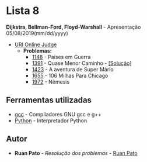 # Lista 8

**Dijkstra, Bellman-Ford, Floyd-Warshall** - Apresentação 05/08/2019(mm/dd/yyyy)
* [URI Online Judge](https://www.urionlinejudge.com.br)
  * **Problemas:**
    * [1148](https://www.urionlinejudge.com.br/judge/pt/problems/view/1148) - Países em Guerra
    * [1391](https://www.urionlinejudge.com.br/judge/pt/problems/view/1391) - Quase Menor Caminho - [[Solução]](https://github.com/ruanpato/uffs/tree/master/GEX634_Topicos_Especiais_em_Computacao_XII_2019_1/8Lista/1391uri.cpp)
    * [1423](https://www.urionlinejudge.com.br/judge/pt/problems/view/1423) - A aventura de Super Mário
    * [1655](https://www.urionlinejudge.com.br/judge/pt/problems/view/1655) - 106 Milhas Para Chicago
    * [1972](https://www.urionlinejudge.com.br/judge/pt/problems/view/1972) - Nêmesis
    
## Ferramentas utilizadas

* [gcc](https://gcc.gnu.org/) - Compiladores GNU gcc e g++ 
* [Python](https://www.python.org/) - Interpretador Python

## Autor

* **Ruan Pato** - *Resolução dos problemas* - [Ruan Pato](https://github.com/ruanpato)